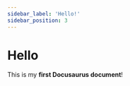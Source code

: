 ```yaml
---
sidebar_label: 'Hello!'
sidebar_position: 3
---
```


# Hello

This is my **first Docusaurus document**!

